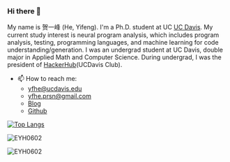 ### Hi there 👋

<!--
**EYH0602/EYH0602** is a ✨ _special_ ✨ repository because its `README.md` (this file) appears on your GitHub profile.
-->

My name is 贺一峰 (He, Yifeng).
I'm  a Ph.D. student at UC [UC Davis](https://www.ucdavis.edu).
My current study interest is neural program analysis, which includes program analysis, testing, programming languages, and machine learning for code understanding/generation.
I was an undergrad student at UC Davis,
double major in Applied Math and Computer Science.
During undergrad, I was the president of [HackerHub](https://hackerhub-ucdavis.github.io/)(UCDavis Club).

- 📫 How to reach me:
  - yfhe@ucdavis.edu
  - yfhe.prsn@gmail.com
  - [Blog](https://eyh0602.github.io)
  - [Github](https://github.com/EYH0602)

[![Top Langs](<https://github-readme-stats.vercel.app/api/top-langs/?username=EYH0602&hide=Jupyter Notebook,html&layout=compact>)](https://github.com/anuraghazra/github-readme-stats)

<p><img align="center" src="https://github-readme-stats.vercel.app/api?username=EYH0602&show_icons=true&locale=en" alt="EYH0602" /></p>

<p><img align="center" src="https://github-readme-streak-stats.herokuapp.com/?user=EYH0602" alt="EYH0602" /></p>
